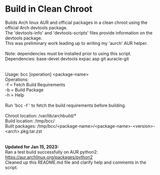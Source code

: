 # Build in Clean Chroot

Builds Arch linux AUR and official packages in a clean chroot using the official Arch devtools package.<br>
The 'devtools-info' and 'devtools-scripts' files provide information on the devtools package.<br>
This was preliminary work leading up to writing my 'aurch' AUR helper.<br>
<br>
Note: dependencies must be installed prior to using this script.<br>
Dependencies: base-devel devtools expac asp git auracle-git<br>
<br>
<br>
 Usage: bcc [operation] \<package-name\> <br>
 Operations: <br>
	-f  = Fetch Build Requirements <br>
	-b  = Build Package <br>
	-h  = Help <br>
<br>
 Run 'bcc -f <package-name>' to fetch the build requirements before building.<br>
<br>
 Chroot location:	/var/lib/archbuild/* <br>
 Build location:	/tmp/bcc/ <br>
 Built packages:	/tmp/bcc/\<package-name\>/\<package-name\>-\<version\>-\<arch\>.pkg.tar.zst <br>
<br>
<br>
**Updated for Jan 15, 2023:**<br>
Ran a test build successfully on AUR python2: https://aur.archlinux.org/packages/python2 <br>
Cleaned up this README.md file and clarify help and comments in the script.<br>
<br>